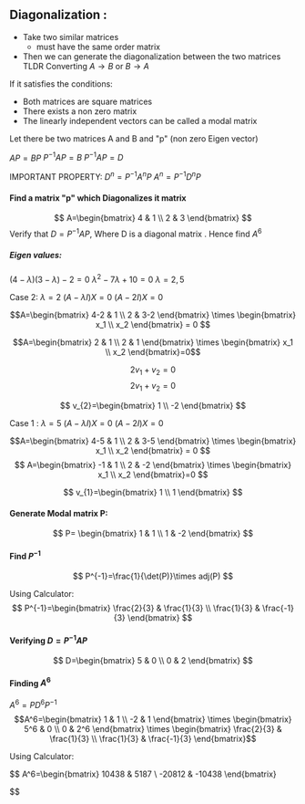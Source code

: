 ## Diagonalization :

- Take two similar matrices
	- must have the same order matrix
- Then we can generate the diagonalization between the two matrices
TLDR Converting $A\to B$ or $B\to A$


If it satisfies the conditions:
- Both matrices are square matrices
- There exists a non zero matrix
- The linearly independent vectors can be called a modal matrix

Let there be two matrices A and B and "p" (non zero Eigen vector)

$AP = BP$
$P^{-1}AP=B$
$P^{-1}AP=D$

IMPORTANT PROPERTY:
$D^n=P^{-1}A^nP$
$A^n=P^{-1}D^nP$


#### Find a matrix "p" which Diagonalizes it matrix

$$
A=\begin{bmatrix}
4 & 1 \\
2 & 3
\end{bmatrix}
$$ 
Verify that $D=P^{-1}AP$, Where D is a diagonal matrix . Hence find $A^6$


##### Eigen values:
$(4-\lambda)(3-\lambda)-2=0$
$\lambda^2-7\lambda+10=0$
$\lambda={2,5}$

Case 2: $\lambda=2$
$(A-\lambda I)X=0$
$(A-2I)X=0$

$$A=\begin{bmatrix}
4-2 & 1 \\
2 & 3-2
\end{bmatrix}
\times \begin{bmatrix}
x_1 \\
x_2
\end{bmatrix} = 0
$$

$$A=\begin{bmatrix}
2 & 1 \\
2 & 1
\end{bmatrix} \times \begin{bmatrix}
x_1 \\
x_2
\end{bmatrix}=0$$


$$
2v_{1}+v_{2}=0
$$
$$
2v_{1}+v_{2}=0
$$

$$
v_{2}=\begin{bmatrix}
1 \\
-2
\end{bmatrix}
$$

Case 1 : $\lambda=5$
$(A-\lambda I)X=0$
$(A-2I)X=0$

$$A=\begin{bmatrix}
4-5 & 1 \\
2 & 3-5
\end{bmatrix}
\times \begin{bmatrix}
x_1 \\
x_2
\end{bmatrix} = 0
$$
$$
A=\begin{bmatrix}
-1 & 1 \\
2 & -2
\end{bmatrix} \times \begin{bmatrix}
x_1 \\
x_2
\end{bmatrix}=0
$$

$$
v_{1}=\begin{bmatrix}
1 \\
1
\end{bmatrix}
$$

#### Generate Modal matrix P:

$$
P= \begin{bmatrix}
1 & 1 \\
1 & -2
\end{bmatrix}
$$

#### Find $P^{-1}$

$$
P^{-1}=\frac{1}{\det(P)}\times adj(P)
$$

Using Calculator:
$$
P^{-1}=\begin{bmatrix}
\frac{2}{3} & \frac{1}{3} \\
\frac{1}{3} & \frac{-1}{3}
\end{bmatrix}
$$
#### Verifying $D=P^{-1}AP$

$$
D=\begin{bmatrix}
5 & 0 \\
0 & 2
\end{bmatrix}
$$


#### Finding $A^6$

$A^6=PD^6P^{-1}$
$$A^6=\begin{bmatrix}
1 & 1 \\
-2 & 1
\end{bmatrix} \times \begin{bmatrix}
5^6 & 0 \\
0 & 2^6
\end{bmatrix} \times \begin{bmatrix}
\frac{2}{3} & \frac{1}{3} \\
\frac{1}{3} & \frac{-1}{3}
\end{bmatrix}$$

Using Calculator:

$$
A^6=\begin{bmatrix}
10438 & 5187 \\
-20812 & -10438
\end{bmatrix}


$$